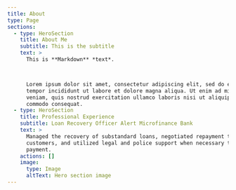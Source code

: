 ```yaml
---
title: About
type: Page
sections:
  - type: HeroSection
    title: About Me
    subtitle: This is the subtitle
    text: >
      This is **Markdown** *text*.



      Lorem ipsum dolor sit amet, consectetur adipiscing elit, sed do eiusmod
      tempor incididunt ut labore et dolore magna aliqua. Ut enim ad minim
      veniam, quis nostrud exercitation ullamco laboris nisi ut aliquip ex ea
      commodo consequat.
  - type: HeroSection
    title: Professional Experience
    subtitle: Loan Recovery Officer Alert Microfinance Bank
    text: >
      Managed the recovery of substandard loans, negotiated repayment terms with
      customers, and utilized legal and police support when necessary to enforce
      payment.
    actions: []
    image:
      type: Image
      altText: Hero section image
---
```

